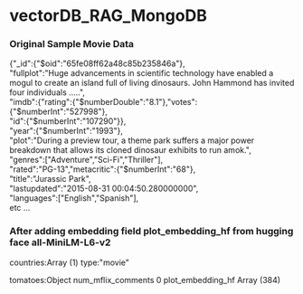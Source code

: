 # vectorDB_RAG_MongoDB

### Original Sample Movie Data

{"_id":{"$oid":"65fe08ff62a48c85b235846a"},
<br>
"fullplot":"Huge advancements in scientific technology have enabled a mogul to create an island full of living dinosaurs. John Hammond has invited four individuals .....",
<br>
"imdb":{"rating":{"$numberDouble":"8.1"},"votes":{"$numberInt":"527998"},
<br>
"id":{"$numberInt":"107290"}},
<br>
"year":{"$numberInt":"1993"},
<br>
"plot":"During a preview tour, a theme park suffers a major power breakdown that allows its cloned dinosaur exhibits to run amok.",
<br>
"genres":["Adventure","Sci-Fi","Thriller"],
<br>
"rated":"PG-13","metacritic":{"$numberInt":"68"},
<br>
"title":"Jurassic Park",
<br>
"lastupdated":"2015-08-31 00:04:50.280000000",
<br>
"languages":["English","Spanish"],
<br>
etc ...
### After adding embedding field plot_embedding_hf from hugging face all-MiniLM-L6-v2
countries:Array (1)
type:"movie"

tomatoes:Object
num_mflix_comments
0
plot_embedding_hf
Array (384)

